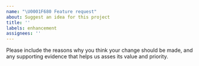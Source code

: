 ```yaml
---
name: "\U0001F680 Feature request"
about: Suggest an idea for this project
title: ''
labels: enhancement
assignees: ''
---
```


<!-- ## Awesome, do you have an idea? 😍

If you have a **feature request, improvement or idea**, check [our official roadmap](https://ohif.canny.io/) to see if it is already planned! -->

<!-- ### 👉 &nbsp; [Go to Roadmap](https://ohif.canny.io/)

If your feature request isn't there, continue with this issue and we can discuss
it 🤟 -->

Please include the reasons why you think your change should be made, and any
supporting evidence that helps us asses its value and priority.
